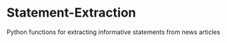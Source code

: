 Statement-Extraction
====================

Python functions for extracting informative statements from news articles
